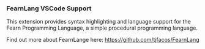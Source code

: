 ### FearnLang VSCode Support

This extension provides syntax highlighting and language support for the Fearn Programming Language, a simple procedural programming language.

Find out more about FearnLange here: https://github.com/tjfacos/FearnLang
